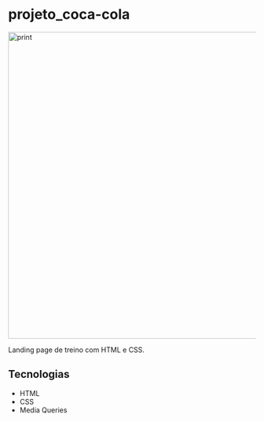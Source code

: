 # projeto_coca-cola
<img width="1364" height="626" alt="print" src="https://github.com/user-attachments/assets/c30914fd-6825-436c-9373-9732a8b54c2e" />

Landing page de treino com HTML e CSS.

## Tecnologias
- HTML
- CSS
- Media Queries
